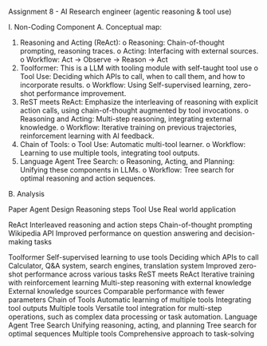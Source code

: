 Assignment 8 - AI Research engineer (agentic reasoning & tool use)

I. Non-Coding Component
A. Conceptual map:
1.	Reasoning and Acting (ReAct):
o	Reasoning: Chain-of-thought prompting, reasoning traces.
o	Acting: Interfacing with external sources.
o	Workflow: Act -> Observe -> Reason -> Act 
2.	Toolformer: This is a LLM with tooling module with self-taught tool use
o	Tool Use: Deciding which APIs to call, when to call them, and how to incorporate results.
o	Workflow: Using Self-supervised learning, zero-shot performance improvement.
3.	ReST meets ReAct: Emphasize the interleaving of reasoning with explicit action calls, using chain-of-thought augmented by tool invocations.
o	Reasoning and Acting: Multi-step reasoning, integrating external knowledge.
o	Workflow: Iterative training on previous trajectories, reinforcement learning with AI feedback.
4.	Chain of Tools: 
o	Tool Use: Automatic multi-tool learner.
o	Workflow: Learning to use multiple tools, integrating tool outputs.
5.	Language Agent Tree Search:
o	Reasoning, Acting, and Planning: Unifying these components in LLMs.
o	Workflow: Tree search for optimal reasoning and action sequences.






B. Analysis

Paper	Agent Design	Reasoning steps	Tool Use	Real world application

ReAct	Interleaved reasoning and action steps	Chain-of-thought prompting	Wikipedia API	Improved performance on question answering and decision-making tasks

Toolformer	Self-supervised learning to use tools	Deciding which APIs to call	Calculator, Q&A system, search engines, translation system	Improved zero-shot performance across various tasks
ReST meets ReAct	Iterative training with reinforcement learning	Multi-step reasoning with external knowledge	External knowledge sources	Comparable performance with fewer parameters
Chain of Tools	Automatic learning of multiple tools	Integrating tool outputs	Multiple tools	Versatile tool integration for multi-step operations, such as complex data processing or task automation.
Language Agent Tree Search	Unifying reasoning, acting, and planning	Tree search for optimal sequences	Multiple tools	Comprehensive approach to task-solving


